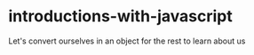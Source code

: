 # introductions-with-javascript
Let's convert ourselves in an object for the rest to learn about us

